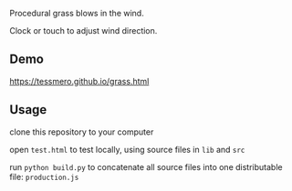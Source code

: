 Procedural grass blows in the wind.

Clock or touch to adjust wind direction.

## Demo

https://tessmero.github.io/grass.html

## Usage

clone this repository to your computer

open `test.html` to test locally, using source files in `lib` and `src`

run `python build.py` to concatenate all source files into one distributable file: `production.js`

